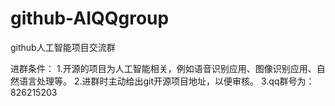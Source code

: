 # github-AIQQgroup
github人工智能项目交流群

进群条件：
1.开源的项目为人工智能相关，例如语音识别应用、图像识别应用、自然语言处理等。
2.进群时主动给出git开源项目地址，以便审核。
3.qq群号为：826215203
